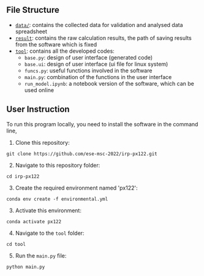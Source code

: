 ## File Structure

- [`data/`](./data): contains the collected data for validation and analysed data spreadsheet
- [`result`](./result): contains the raw calculation results, the path of saving results from the software which is fixed
- [`tool`](./tool): contains all the developed codes:
    - `base.py`: design of user interface (generated code)
    - `base.ui`: design of user interface (ui file for linux system)
    - `funcs.py`: useful functions involved in the software
    - `main.py`: combination of the functions in the user interface
    - `run_model.ipynb`: a notebook version of the software, which can be used online

## User Instruction

To run this program locally, you need to install the software in the command line,

1. Clone this repository:

`git clone https://github.com/ese-msc-2022/irp-px122.git`

2. Navigate to this repository folder:

`cd irp-px122`

3. Create the required environment named 'px122':

`conda env create -f environmental.yml`

3. Activate this environment:

`conda activate px122`

4. Navigate to the `tool` folder:

`cd tool`

5. Run the `main.py` file:

`python main.py`